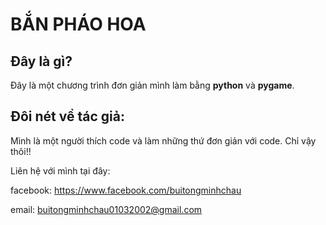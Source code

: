 # BẮN PHÁO HOA
## Đây là gì?
Đây là một chương trình đơn giản mình làm bằng **python** và **pygame**.

## Đôi nét về tác giả:

Mình là một người thích code và làm những thứ đơn giản với code. Chỉ vậy thôi!!

Liên hệ với mình tại đây:

facebook: https://www.facebook.com/buitongminhchau

email: buitongminhchau01032002@gmail.com
